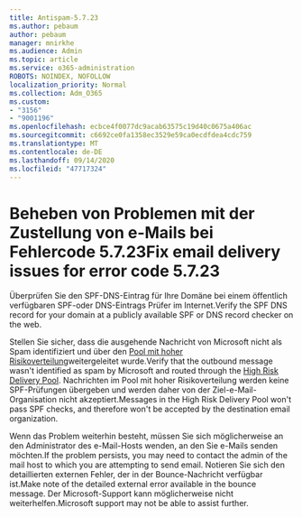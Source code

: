 ```yaml
---
title: Antispam-5.7.23
ms.author: pebaum
author: pebaum
manager: mnirkhe
ms.audience: Admin
ms.topic: article
ms.service: o365-administration
ROBOTS: NOINDEX, NOFOLLOW
localization_priority: Normal
ms.collection: Adm_O365
ms.custom:
- "3156"
- "9001196"
ms.openlocfilehash: ecbce4f0077dc9acab63575c19d40c0675a406ac
ms.sourcegitcommit: c6692ce0fa1358ec3529e59ca0ecdfdea4cdc759
ms.translationtype: MT
ms.contentlocale: de-DE
ms.lasthandoff: 09/14/2020
ms.locfileid: "47717324"
---
```

# <a name="fix-email-delivery-issues-for-error-code-5723"></a><span data-ttu-id="84f2e-102">Beheben von Problemen mit der Zustellung von e-Mails bei Fehlercode 5.7.23</span><span class="sxs-lookup"><span data-stu-id="84f2e-102">Fix email delivery issues for error code 5.7.23</span></span>

<span data-ttu-id="84f2e-103">Überprüfen Sie den SPF-DNS-Eintrag für Ihre Domäne bei einem öffentlich verfügbaren SPF-oder DNS-Eintrags Prüfer im Internet.</span><span class="sxs-lookup"><span data-stu-id="84f2e-103">Verify the SPF DNS record for your domain at a publicly available SPF or DNS record checker on the web.</span></span>

<span data-ttu-id="84f2e-104">Stellen Sie sicher, dass die ausgehende Nachricht von Microsoft nicht als Spam identifiziert und über den [Pool mit hoher Risikoverteilung](https://docs.microsoft.com/microsoft-365/security/office-365-security/high-risk-delivery-pool-for-outbound-messages)weitergeleitet wurde.</span><span class="sxs-lookup"><span data-stu-id="84f2e-104">Verify that the outbound message wasn't identified as spam by Microsoft and routed through the [High Risk Delivery Pool](https://docs.microsoft.com/microsoft-365/security/office-365-security/high-risk-delivery-pool-for-outbound-messages).</span></span> <span data-ttu-id="84f2e-105">Nachrichten im Pool mit hoher Risikoverteilung werden keine SPF-Prüfungen übergeben und werden daher von der Ziel-e-Mail-Organisation nicht akzeptiert.</span><span class="sxs-lookup"><span data-stu-id="84f2e-105">Messages in the High Risk Delivery Pool won't pass SPF checks, and therefore won't be accepted by the destination email organization.</span></span>

<span data-ttu-id="84f2e-106">Wenn das Problem weiterhin besteht, müssen Sie sich möglicherweise an den Administrator des e-Mail-Hosts wenden, an den Sie e-Mails senden möchten.</span><span class="sxs-lookup"><span data-stu-id="84f2e-106">If the problem persists, you may need to contact the admin of the mail host to which you are attempting to send email.</span></span> <span data-ttu-id="84f2e-107">Notieren Sie sich den detaillierten externen Fehler, der in der Bounce-Nachricht verfügbar ist.</span><span class="sxs-lookup"><span data-stu-id="84f2e-107">Make note of the detailed external error available in the bounce message.</span></span> <span data-ttu-id="84f2e-108">Der Microsoft-Support kann möglicherweise nicht weiterhelfen.</span><span class="sxs-lookup"><span data-stu-id="84f2e-108">Microsoft support may not be able to assist further.</span></span>
